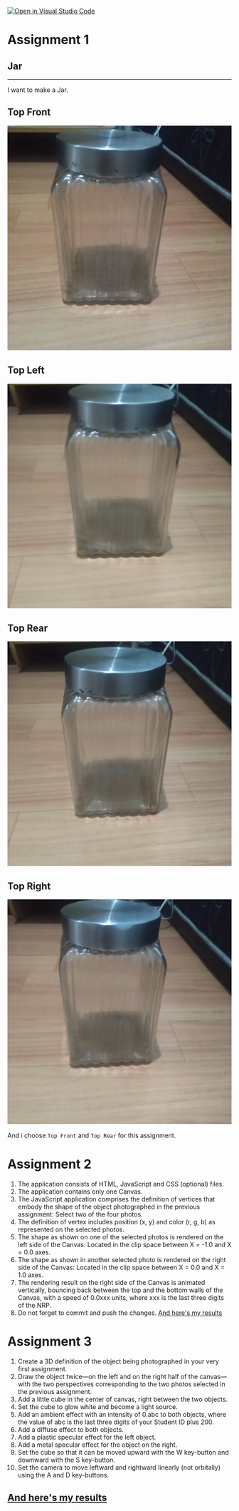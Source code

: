 [![Open in Visual Studio Code](https://classroom.github.com/assets/open-in-vscode-f059dc9a6f8d3a56e377f745f24479a46679e63a5d9fe6f495e02850cd0d8118.svg)](https://classroom.github.com/online_ide?assignment_repo_id=5691073&assignment_repo_type=AssignmentRepo)
# Assignment 1
## Jar
---
I want to make a Jar.<br>
## Top Front
![jar1](Image/1.jpg)
## Top Left
![jar2](Image/2.jpg)
## Top Rear
![jar3](Image/3.jpg)
## Top Right
![jar4](Image/4.jpg)

And i choose `Top Front` and `Top Rear` for this assignment.
# Assignment 2
1. The application consists of HTML, JavaScript and CSS (optional) files.
2. The application contains only one Canvas.
3. The JavaScript application comprises the definition of vertices that embody the shape of the object photographed in the previous assignment: Select two of the four photos.
4. The definition of vertex includes position (x, y) and color (r, g, b) as represented on the selected photos.
5. The shape as shown on one of the selected photos is rendered on the left side of the Canvas: Located in the clip space between X = -1.0 and X = 0.0 axes.
6. The shape as shown in another selected photo is rendered on the right side of the Canvas: Located in the clip space between X = 0.0 and X = 1.0 axes.
7. The rendering result on the right side of the Canvas is animated vertically, bouncing back between the top and the bottom walls of the Canvas, with a speed of 0.0xxx units, where xxx is the last three digits of the NRP.
8. Do not forget to commit and push the changes.
[And here's my results](https://cg2021e.github.io/assignment-1-Raharja214/)

# Assignment 3
1. Create a 3D definition of the object being photographed in your very first assignment.
2. Draw the object twice—on the left and on the right half of the canvas—with the two perspectives corresponding to the two photos selected in the previous assignment.
3. Add a little cube in the center of canvas, right between the two objects.
4. Set the cube to glow white and become a light source.
5. Add an ambient effect with an intensity of 0.abc to both objects, where the value of abc is the last three digits of your Student ID plus 200.
6. Add a diffuse effect to both objects. 
7. Add a plastic specular effect for the left object. 
8. Add a metal specular effect for the object on the right. 
9. Set the cube so that it can be moved upward with the W key-button and downward with the S key-button. 
10. Set the camera to move leftward and rightward linearly (not orbitally) using the A and D key-buttons.

## [And here's my results](https://cg2021e.github.io/assignment-1-Raharja214/Assignment%203)
